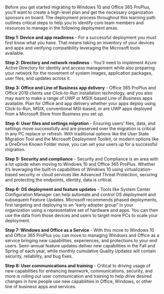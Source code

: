 Before you get started migrating to Windows 10 and Office 365 ProPlus, you’ll want to create a high-level plan and get the necessary organization sponsors on board. The deployment process throughout this learning path outlines critical steps to help you to identify core team members and resources to manage in the following deployment areas.

**Step 1: Device and app readiness** - For a successful deployment you must first know what you have. That means taking an inventory of your devices and apps and verifying compatibility leveraging the Microsoft tools available.

**Step 2: Directory and network readiness** - You’ll need to implement Azure Active Directory for identity and access management while also preparing your network for the movement of system images, application packages, user files, and updates across it. 

**Step 3: Office and Line of Business app delivery** - Office 365 ProPlus and Office 2019 clients use Click-to-Run installation technology, and you also may want to make a range of UWP or MSIX-based Line of Business apps available.  Plan for Office and app delivery whether your apps deploy using Click-to-Run, MSIX, conventional MSI-based, or are UWP apps deployed from a Microsoft Store from Business you set up.

**Step 4: User files and settings migration** - Ensuring users’ files, data, and settings move successfully and are preserved over the migration is critical in any PC replace or refresh. With traditional options like the User State Migration Tool and the Microsoft Deployment Toolkit, or modern options like a OneDrive Known Folder move, you can set your users up for a successful migration.

**Step 5: Security and compliance** - Security and Compliance is an area with a lot upside when moving to Windows 10 and Office 365 ProPlus. Whether it’s leveraging the built-in capabilities of Windows 10 using virtualization-based security or cloud services like Advanced Threat Protection, securing and protecting the endpoints, identity, data is critical.

**Step 6: OS deployment and feature updates** - Tools like System Center Configuration Manager can help automate and control OS deployment and subsequent Feature Updates. Microsoft recommends phased deployments, first targeting and deploying to an “early adopter group” in your organization using a representative set of hardware and apps. You can then use the data from those devices and users to target more PCs to scale your deployment.

**Step 7: Windows and Office as a Service** - With this move to Windows 10 and Office 365 ProPlus you can move to managing Windows and Office as a service bringing new capabilities, experiences, and protections to your end users. Semi-annual feature updates deliver new capabilities in the Fall and Spring of each year, while monthly cumulative Quality Updates will contain security, reliability, and bug fixes. 

**Step 8: User communications and training** - Critical to driving usage of new capabilities for enhancing teamwork, communications, security, and more is rolling out user communication and training to help drive desired changes in how people use new capabilities in Office, Windows, or other line of business apps and services. 